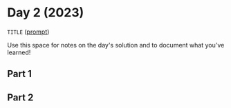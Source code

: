# Day 2 (2023)

`TITLE` ([prompt](https://adventofcode.com/2023/day/2))

Use this space for notes on the day's solution and to document what you've learned!

## Part 1

## Part 2

